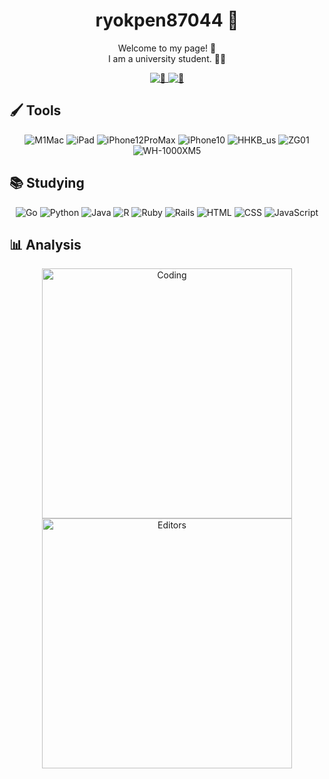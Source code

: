 <div id="header" align="center">
    <div id="introduction">
        <h1>ryokpen87044 🐧</h1>
        <p>
          Welcome to my page! 🫨
          <br>
          I am a university student. 😵‍💫
        </p>
    </div>
    <div id="status">
        <a href="https://github.com/ryokpen87044">
            <img alt="🐧" src="https://github-readme-stats.vercel.app/api?username=ryokpen87044&layout=compact&theme=transparent&hide_border=true&hide=contribs,prs&count_private=true"/>
        </a>
        <a href="https://github.com/ryokpen87044">
            <img alt="🐧" src="https://github-readme-stats.vercel.app/api/top-langs/?username=ryokpen87044&layout=compact&theme=transparent&hide_border=true&count_private=true"/>
        </a>
    </div>
</div>

<div id="body" align="center">
    <div id="tools">
        <h2 align="left">🖌 Tools</h2>
        <p>
            <img alt="M1Mac" src="https://img.shields.io/badge/machine-M1%20Mac-999999.svg?&style=for-the-badge&logo=apple&logoColor=white"/>
            <img alt="iPad" src="https://img.shields.io/badge/tablet-ipad%209th%20gen-999999.svg?&style=for-the-badge&logo=apple&logoColor=white"/>
            <img alt="iPhone12ProMax" src="https://img.shields.io/badge/phone-iphone%2012%20pro%20max-999999.svg?&style=for-the-badge&logo=apple&logoColor=white"/>
            <img alt="iPhone10" src="https://img.shields.io/badge/phone sub-iphone%20X-999999.svg?&style=for-the-badge&logo=apple&logoColor=white"/>
            <img alt="HHKB_us" src="https://img.shields.io/badge/Keyboard-HHKB%20US-999999.svg?&style=for-the-badge"/>
            <img alt="ZG01" src="https://img.shields.io/badge/audio interface-ZG01-999999.svg?&style=for-the-badge&logo=yamahacorporation&logoColor=white"/>
            <img alt="WH-1000XM5" src="https://img.shields.io/badge/Headphone-WH%201000XM5-999999.svg?&style=for-the-badge&logo=Sony&logoColor=white"/>
        </p>
    </div>
    <div id="studying">
        <h2 align="left">📚 Studying</h2>
        <p>
            <img alt="Go" src="https://img.shields.io/badge/-Go-00ADD8.svg?&style=for-the-badge&logo=Go&logoColor=white"/>
            <img alt="Python" src="https://img.shields.io/badge/-Python-3776AB.svg?&style=for-the-badge&logo=python&logoColor=white"/>
            <img alt="Java" src="https://img.shields.io/badge/-Java-007396.svg?&style=for-the-badge&logo=openjdk&logoColor=white"/>
            <img alt="R" src="https://img.shields.io/badge/-R-276DC3.svg?&style=for-the-badge&logo=r&logoColor=white"/>
            <img alt="Ruby" src="https://img.shields.io/badge/-Ruby-CC342D.svg?&style=for-the-badge&logo=ruby&logoColor=white"/>
            <img alt="Rails" src="https://img.shields.io/badge/-Rails-CC0000.svg?&style=for-the-badge&logo=rubyonrails&logoColor=white"/>
            <img alt="HTML" src="https://img.shields.io/badge/-Html-E34F26.svg?&style=for-the-badge&logo=html5&logoColor=white"/>
            <img alt="CSS" src="https://img.shields.io/badge/-Css-1572B6.svg?&style=for-the-badge&logo=css3&logoColor=white"/>
            <img alt="JavaScript" src="https://img.shields.io/badge/-Javascript-F7DF1E.svg?&style=for-the-badge&logo=javascript&logoColor=white"/>
        </p>
    </div>
    <div id="analysis">
        <h2 align="left">📊 Analysis</h2>
        <p>
            <img alt="Coding" width=400 src="https://wakatime.com/share/@ad185686-94f7-430e-a729-bd477a12173a/a953f926-5fdc-44d6-afc5-861a7e462baf.svg"/>
            <img alt="Editors" width=400 src="https://wakatime.com/share/@ad185686-94f7-430e-a729-bd477a12173a/182548cc-c735-40c0-b29f-0f505c25ec14.svg"/>
        </p>
    </div>
</div>
